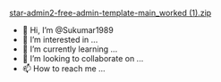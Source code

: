 [star-admin2-free-admin-template-main_worked (1).zip](https://github.com/Sukumar1989/Sukumar1989/files/8338457/star-admin2-free-admin-template-main_worked.1.zip)
- 👋 Hi, I’m @Sukumar1989
- 👀 I’m interested in ...
- 🌱 I’m currently learning ...
- 💞️ I’m looking to collaborate on ...
- 📫 How to reach me ...

<!---
Sukumar1989/Sukumar1989 is a ✨ special ✨ repository because its `README.md` (this file) appears on your GitHub profile.
You can click the Preview link to take a look at your changes.
--->
